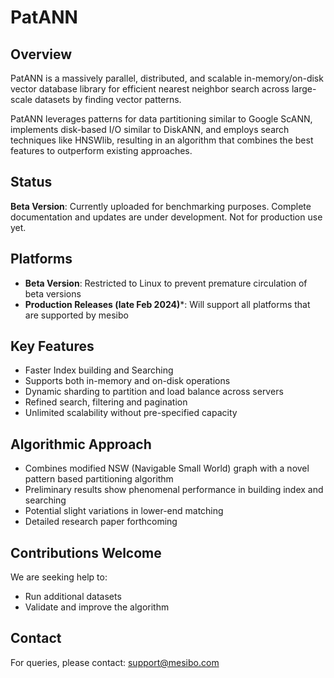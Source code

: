 # PatANN

## Overview
PatANN is a massively parallel, distributed, and scalable in-memory/on-disk vector database library for efficient nearest neighbor search across large-scale datasets by finding vector patterns.

PatANN leverages patterns for data partitioning similar to Google ScANN, implements disk-based I/O similar to DiskANN, and employs search techniques like HNSWlib, resulting in an algorithm that combines the best features to outperform existing approaches.

## Status
**Beta Version**: Currently uploaded for benchmarking purposes. Complete documentation and updates are under development. Not for production use yet.

## Platforms
- **Beta Version**: Restricted to Linux to prevent premature circulation of beta versions
- **Production Releases (late Feb 2024)***: Will support all platforms that are supported by mesibo

## Key Features
- Faster Index building and Searching
- Supports both in-memory and on-disk operations
- Dynamic sharding to partition and load balance across servers
- Refined search, filtering and pagination 
- Unlimited scalability without pre-specified capacity

## Algorithmic Approach
- Combines modified NSW (Navigable Small World) graph with a novel pattern based partitioning algorithm
- Preliminary results show phenomenal performance in building index and searching
- Potential slight variations in lower-end matching
- Detailed research paper forthcoming

## Contributions Welcome
We are seeking help to:
- Run additional datasets
- Validate and improve the algorithm

## Contact
For queries, please contact: support@mesibo.com

